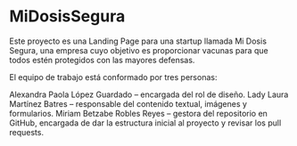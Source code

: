 # MiDosisSegura
Este proyecto es una Landing Page para una startup llamada Mi Dosis Segura, una empresa cuyo objetivo es proporcionar vacunas para que todos estén protegidos con las mayores defensas.

El equipo de trabajo está conformado por tres personas:

Alexandra Paola López Guardado – encargada del rol de diseño.
Lady Laura Martínez Batres – responsable del contenido textual, imágenes y formularios.
Miriam Betzabe Robles Reyes – gestora del repositorio en GitHub, encargada de dar la estructura inicial al proyecto y revisar los pull requests.
